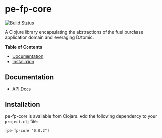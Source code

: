 # pe-fp-core

[![Build Status](https://travis-ci.org/evanspa/pe-fp-core.svg)](https://travis-ci.org/evanspa/pe-fp-core)

A Clojure library encapsulating the abstractions of the fuel purchase
application domain and leveraging Datomic.

<!-- START doctoc generated TOC please keep comment here to allow auto update -->
<!-- DON'T EDIT THIS SECTION, INSTEAD RE-RUN doctoc TO UPDATE -->
**Table of Contents**

- [Documentation](#documentation)
- [Installation](#installation)

<!-- END doctoc generated TOC please keep comment here to allow auto update -->

## Documentation

* [API Docs](http://evanspa.github.com/pe-fp-core)

## Installation

pe-fp-core is available from Clojars.  Add the following dependency to your
`project.clj` file:

```
[pe-fp-core "0.0.2"]
```
